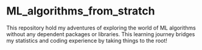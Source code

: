 # ML_algorithms_from_stratch
This repository hold my adventures of exploring the world of ML algorithms without any dependent packages or libraries. This learning journey bridges my statistics and coding experience by taking things to the root!
